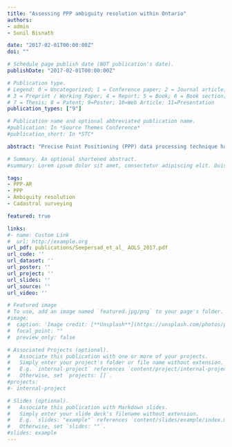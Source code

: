 ```yaml
---
title: "Assessing PPP ambiguity resolution within Ontario"
authors:
- admin
- Sunil Bisnath 

date: "2017-02-01T00:00:00Z"
doi: ""

# Schedule page publish date (NOT publication's date).
publishDate: "2017-02-01T00:00:00Z"

# Publication type.
# Legend: 0 = Uncategorized; 1 = Conference paper; 2 = Journal article;
# 3 = Preprint / Working Paper; 4 = Report; 5 = Book; 6 = Book section;
# 7 = Thesis; 8 = Patent; 9=Poster; 10=Web Article; 11=Presentation
publication_types: ["9"]

# Publication name and optional abbreviated publication name.
#publication: In *Source Themes Conference*
#publication_short: In *STC*

abstract: "Precise Point Positioning (PPP) data processing technique has been developed over the past 15 years to become a standard method for a growing number of positioning and navigation applications. Research objectives consisted of examination of the challenges of ambiguity resolution (AR) in PPP. Quantify data collection periods necessary to meet implemented integrated cadastral surveys in Ontario and geodetic surveys accuracy specifications from National Standard for Spatial Data Accuracy, Virgina."

# Summary. An optional shortened abstract.
#summary: Lorem ipsum dolor sit amet, consectetur adipiscing elit. Duis posuere tellus ac convallis placerat. Proin tincidunt magna sed ex sollicitudin condimentum.

tags:
- PPP-AR
- PPP
- Ambiguity resolution
- Cadastral surveying

featured: true

links:
#- name: Custom Link
#  url: http://example.org
url_pdf: publications/Seepersad_et_al_ AOLS_2017.pdf
url_code: ''
url_dataset: ''
url_poster: ''
url_project: ''
url_slides: ''
url_source: ''
url_video: ''

# Featured image
# To use, add an image named `featured.jpg/png` to your page's folder. 
#image:
#  caption: 'Image credit: [**Unsplash**](https://unsplash.com/photos/pLCdAaMFLTE)'
#  focal_point: ""
#  preview_only: false

# Associated Projects (optional).
#   Associate this publication with one or more of your projects.
#   Simply enter your project's folder or file name without extension.
#   E.g. `internal-project` references `content/project/internal-project/index.md`.
#   Otherwise, set `projects: []`.
#projects:
#- internal-project

# Slides (optional).
#   Associate this publication with Markdown slides.
#   Simply enter your slide deck's filename without extension.
#   E.g. `slides: "example"` references `content/slides/example/index.md`.
#   Otherwise, set `slides: ""`.
#slides: example
---
```


